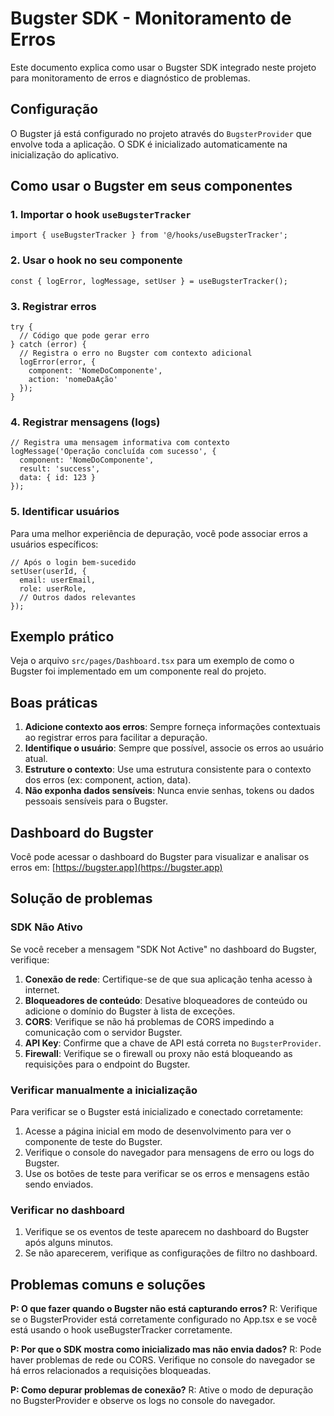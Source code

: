 # Bugster SDK - Monitoramento de Erros

Este documento explica como usar o Bugster SDK integrado neste projeto para monitoramento de erros e diagnóstico de problemas.

## Configuração

O Bugster já está configurado no projeto através do `BugsterProvider` que envolve toda a aplicação. O SDK é inicializado automaticamente na inicialização do aplicativo.

## Como usar o Bugster em seus componentes

### 1. Importar o hook `useBugsterTracker`

```tsx
import { useBugsterTracker } from '@/hooks/useBugsterTracker';
```

### 2. Usar o hook no seu componente

```tsx
const { logError, logMessage, setUser } = useBugsterTracker();
```

### 3. Registrar erros

```tsx
try {
  // Código que pode gerar erro
} catch (error) {
  // Registra o erro no Bugster com contexto adicional
  logError(error, { 
    component: 'NomeDoComponente',
    action: 'nomeDaAção'
  });
}
```

### 4. Registrar mensagens (logs)

```tsx
// Registra uma mensagem informativa com contexto
logMessage('Operação concluída com sucesso', {
  component: 'NomeDoComponente',
  result: 'success',
  data: { id: 123 }
});
```

### 5. Identificar usuários

Para uma melhor experiência de depuração, você pode associar erros a usuários específicos:

```tsx
// Após o login bem-sucedido
setUser(userId, {
  email: userEmail,
  role: userRole,
  // Outros dados relevantes
});
```

## Exemplo prático

Veja o arquivo `src/pages/Dashboard.tsx` para um exemplo de como o Bugster foi implementado em um componente real do projeto.

## Boas práticas

1. **Adicione contexto aos erros**: Sempre forneça informações contextuais ao registrar erros para facilitar a depuração.
2. **Identifique o usuário**: Sempre que possível, associe os erros ao usuário atual.
3. **Estruture o contexto**: Use uma estrutura consistente para o contexto dos erros (ex: component, action, data).
4. **Não exponha dados sensíveis**: Nunca envie senhas, tokens ou dados pessoais sensíveis para o Bugster.

## Dashboard do Bugster

Você pode acessar o dashboard do Bugster para visualizar e analisar os erros em: [https://bugster.app](https://bugster.app)

## Solução de problemas

### SDK Não Ativo

Se você receber a mensagem "SDK Not Active" no dashboard do Bugster, verifique:

1. **Conexão de rede**: Certifique-se de que sua aplicação tenha acesso à internet.
2. **Bloqueadores de conteúdo**: Desative bloqueadores de conteúdo ou adicione o domínio do Bugster à lista de exceções.
3. **CORS**: Verifique se não há problemas de CORS impedindo a comunicação com o servidor Bugster.
4. **API Key**: Confirme que a chave de API está correta no `BugsterProvider`.
5. **Firewall**: Verifique se o firewall ou proxy não está bloqueando as requisições para o endpoint do Bugster.

### Verificar manualmente a inicialização

Para verificar se o Bugster está inicializado e conectado corretamente:

1. Acesse a página inicial em modo de desenvolvimento para ver o componente de teste do Bugster.
2. Verifique o console do navegador para mensagens de erro ou logs do Bugster.
3. Use os botões de teste para verificar se os erros e mensagens estão sendo enviados.

### Verificar no dashboard

1. Verifique se os eventos de teste aparecem no dashboard do Bugster após alguns minutos.
2. Se não aparecerem, verifique as configurações de filtro no dashboard.

## Problemas comuns e soluções

**P: O que fazer quando o Bugster não está capturando erros?**
R: Verifique se o BugsterProvider está corretamente configurado no App.tsx e se você está usando o hook useBugsterTracker corretamente.

**P: Por que o SDK mostra como inicializado mas não envia dados?**
R: Pode haver problemas de rede ou CORS. Verifique no console do navegador se há erros relacionados a requisições bloqueadas.

**P: Como depurar problemas de conexão?**
R: Ative o modo de depuração no BugsterProvider e observe os logs no console do navegador. 